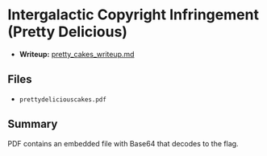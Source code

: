 # Intergalactic Copyright Infringement (Pretty Delicious)

- **Writeup:** [pretty_cakes_writeup.md](pretty_cakes_writeup.md)

## Files

- `prettydeliciouscakes.pdf`

## Summary

PDF contains an embedded file with Base64 that decodes to the flag.
